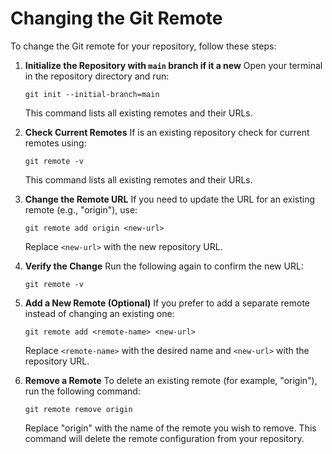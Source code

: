 # Changing the Git Remote

To change the Git remote for your repository, follow these steps:

1. **Initialize the Repository with `main` branch if it a new**
   Open your terminal in the repository directory and run:

   ```
   git init --initial-branch=main
   ```

   This command lists all existing remotes and their URLs.

2. **Check Current Remotes**
   If is an existing repository check for current remotes using:

   ```
   git remote -v
   ```

   This command lists all existing remotes and their URLs.

3. **Change the Remote URL**
   If you need to update the URL for an existing remote (e.g., "origin"), use:

   ```
   git remote add origin <new-url>
   ```

   Replace `<new-url>` with the new repository URL.

4. **Verify the Change**
   Run the following again to confirm the new URL:

   ```
   git remote -v
   ```

5. **Add a New Remote (Optional)**
   If you prefer to add a separate remote instead of changing an existing one:

   ```
   git remote add <remote-name> <new-url>
   ```

   Replace `<remote-name>` with the desired name and `<new-url>` with the repository URL.

6. **Remove a Remote**
   To delete an existing remote (for example, "origin"), run the following command:

   ```
   git remote remove origin
   ```

   Replace "origin" with the name of the remote you wish to remove. This command will delete the remote configuration from your repository.

